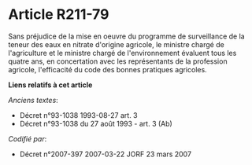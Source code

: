 # Article R211-79

Sans préjudice de la mise en oeuvre du programme de surveillance de la teneur des eaux en nitrate d'origine agricole, le
ministre chargé de l'agriculture et le ministre chargé de l'environnement évaluent tous les quatre ans, en concertation avec
les représentants de la profession agricole, l'efficacité du code des bonnes pratiques agricoles.

**Liens relatifs à cet article**

_Anciens textes_:

  - Décret n°93-1038 1993-08-27 art. 3
  - Décret n°93-1038 du 27 août 1993 - art. 3 (Ab)

_Codifié par_:

  - Décret n°2007-397 2007-03-22 JORF 23 mars 2007
